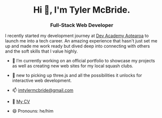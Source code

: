 <h1 align="center">Hi 👋, I'm Tyler McBride.</h1>
<h3 align="center">Full-Stack Web Developer</h3>

I recently started my development journey at [Dev Academy Aotearoa](https://devacademy.co.nz/) to launch me into a tech career. An amazing experience that hasn't just set me up and made me work ready but dived deep into connecting with others and the soft skills that I value highly.

- 🔭 I’m currently working on an official portfolio to showcase my projects as well as creating new web sites for my local squash clubs.
- 🌱 new to picking up three.js and all the possibilities it unlocks for interactive web development.



- 📫 imtylermcbride@gmail.com
- 💬 [My CV](https://github.com/tyler-mcbride0/tyler-mcbride0/blob/main/TylerMcBride%20CV.pdf)
- 😄 Pronouns: he/him
<!--
**tyler-mcbride0/tyler-mcbride0** is a ✨ _special_ ✨ repository because its `README.md` (this file) appears on your GitHub profile.

Here are some ideas to get you started:

- 🔭 I’m currently working on ...
- 🌱 I’m currently learning ...
- 👯 I’m looking to collaborate on ...
- 🤔 I’m looking for help with ...
- 💬 Ask me about ...
- 📫 imtylermcbride@gmail.com
- 😄 Pronouns: he/him
- ⚡ Fun fact: ...
-->
